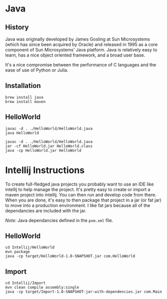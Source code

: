 # Java

## History

Java was originally developed by James Gosling at Sun Microsystems (which has since been acquired by Oracle) and released in 1995 as a core component of Sun Microsystems' Java platform. Java is relatively easy to learn, has a nice object oriented framework, and a broad user base.

It's a nice compromise between the performance of C languages and the ease of use of Python or Julia.

## Installation

```
brew install java
brew install maven
```

## HelloWorld

```
javac -d . ./HelloWorld/HelloWorld.java
java HelloWorld
```

```
javac -d . ./HelloWorld/HelloWorld.java
jar -cf HelloWorld.jar HelloWorld.class
java -cp HelloWorld.jar HelloWorld
```

# Intellij Instructions

To create full-fledged java projects you probably want to use an IDE like intellij to help manage the project. It's pretty easy to create or import a maven project into intellij. You can then run and develop code from there. When you are done, it's easy to then package that project in a jar (or fat jar) to move into a production environment. I like fat jars because all of the dependancies are included with the jar.

*Note:* Java dependancies defined in the `pom.xml` file.

## HelloWorld

```
cd Intellij/HelloWorld
mvn package
java -cp target/HelloWorld-1.0-SNAPSHOT.jar com.HelloWorld
```

## Import

```
cd Intellij/Import
mvn clean compile assembly:single
java -cp target/Import-1.0-SNAPSHOT-jar-with-dependencies.jar com.Main
```
